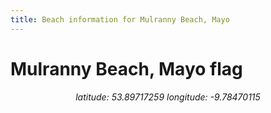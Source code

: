 ```yaml
---
title: Beach information for Mulranny Beach, Mayo
---
```

# Mulranny Beach, Mayo <span class="material-icons blue-flag">flag</span>

<div align="center"><i>latitude: 53.89717259 longitude: -9.78470115</i></div>